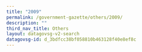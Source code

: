 ```yaml
---
title: "2009"
permalink: /government-gazette/others/2009/
description: ""
third_nav_title: Others
layout: datagovsg-v2-search
datagovsg-id: d_3bdfcc38bf058810b463128f40e8ef8c
---
```

